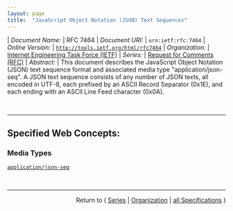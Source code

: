 ```yaml
---
layout: page
title:  "JavaScript Object Notation (JSON) Text Sequences"
---
```


| *Document Name:* | RFC 7464
| *Document URI:* | `urn:ietf:rfc:7464`
| *Online Version:* | [`http://tools.ietf.org/html/rfc7464`](http://tools.ietf.org/html/rfc7464)
| *Organization:* | [Internet Engineering Task Force (IETF)](..  "List of specification series by this organization")
| *Series:* | [Request for Comments (RFC)](.  "List of specifications in this series")
| *Abstract:* | This document describes the JavaScript Object Notation (JSON) text sequence format and associated media type "application/json-seq". A JSON text sequence consists of any number of JSON texts, all encoded in UTF-8, each prefixed by an ASCII Record Separator (0x1E), and each ending with an ASCII Line Feed character (0x0A).

<br/>
<hr/>

## Specified Web Concepts:

### Media Types

[`application/json-seq`](/concepts/media-type/application/json-seq "&#34;JSON text sequences&#34; are specifically not JSON texts themselves but are composed of (possible) JSON texts. JSON text sequences can be parsed (and produced) incrementally without having to have a streaming parser (nor streaming encoder).")



<br/>
<hr/>

<p style="text-align: right">Return to ( <a href="./">Series</a> | <a href="../">Organization</a> | <a href="../../">all Specifications</a> )</p>